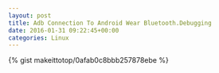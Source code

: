 ```yaml
---
layout: post                                                                                                              
title: Adb Connection To Android Wear Bluetooth.Debugging                                                                                                                       
date: 2016-01-31 09:22:45+00:00                                                                                                                        
categories: Linux                                                                                                                
---                                                                                                                              
```


{% gist makeittotop/0afab0c8bbb257878ebe %}                                                                                                           

